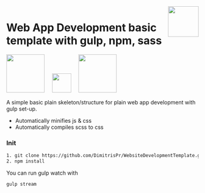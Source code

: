<img src="https://res.cloudinary.com/teepublic/image/private/s--g0T2m-KV--/t_Preview/b_rgb:ffffff,c_limit,f_auto,h_313,q_90,w_313/v1525445247/production/designs/2654266_0" width="80" align="right">

# Web App Development basic template with gulp, npm, sass
<img src="https://upload.wikimedia.org/wikipedia/commons/thumb/d/db/Npm-logo.svg/540px-Npm-logo.svg.png" width="100">&nbsp;&nbsp;&nbsp;&nbsp;&nbsp;<img src="https://upload.wikimedia.org/wikipedia/commons/7/72/Gulp.js_Logo.svg" width="50">&nbsp;&nbsp;&nbsp;&nbsp;&nbsp;<img src="https://cdn-images-1.medium.com/max/1600/1*HFYKWq92BcXJIdata7d-JQ.png" width="100">

A simple basic plain skeleton/structure for plain web app development with gulp set-up.

- Automatically minifies js & css
- Automatically compiles scss to css

### Init
```bash
1. git clone https://github.com/DimitrisPr/WebsiteDevelopmentTemplate.git
2. npm install
```

You can run gulp watch with
```bash
gulp stream
```


